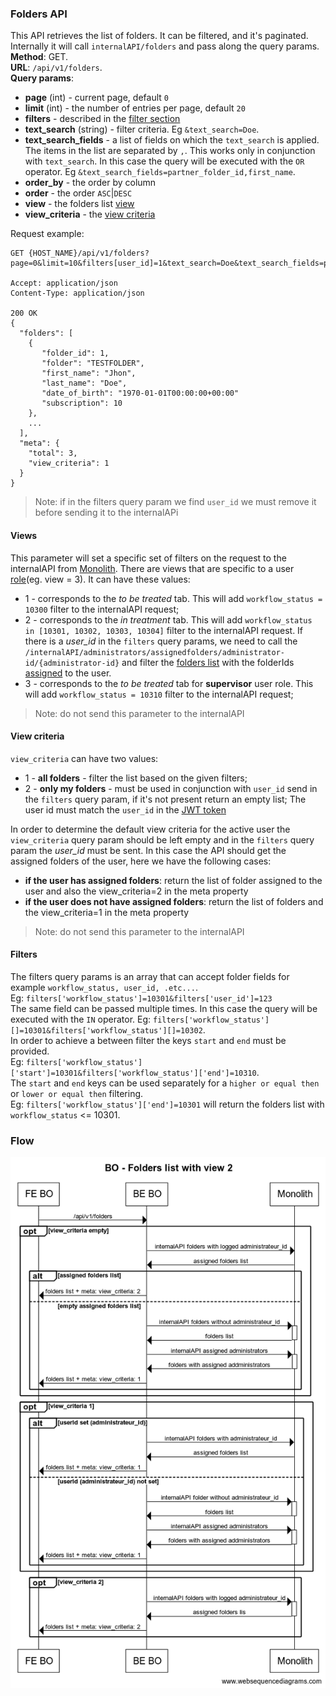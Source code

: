 ### Folders API
This API retrieves the list of folders. It can be filtered, and it's paginated. 
Internally it will call `internalAPI/folders` and pass along the query params.  
__Method__: GET.  
__URL__: `/api/v1/folders`.  
__Query params__:
- __page__ (int) - current page, default `0`
- __limit__ (int) - the number of entries per page, default `20`
- __filters__ - described in the [filter section](#filters)
- __text_search__ (string) - filter criteria. Eg `&text_search=Doe`.
- __text_search_fields__ -  a list of fields on which the `text_search` is applied. 
  The items in the list are separated by `,`. This works only in conjunction 
  with `text_search`. In this case the query will be executed with the `OR` operator.
  Eg `&text_search_fields=partner_folder_id,first_name`.
- __order_by__ - the order by column
- __order__ - the order `ASC`|`DESC`
- __view__ - the folders list [view](#views) 
- __view_criteria__ - the [view criteria](#view-criteria)

Request example:
```http request
GET {HOST_NAME}/api/v1/folders?page=0&limit=10&filters[user_id]=1&text_search=Doe&text_search_fields=partner_folder_id,first_name&order_by=created_at&order=DESC&view=1

Accept: application/json 
Content-Type: application/json 

200 OK
{
  "folders": [
    {
       "folder_id": 1,
       "folder": "TESTFOLDER",
       "first_name": "Jhon",
       "last_name": "Doe", 
       "date_of_birth": "1970-01-01T00:00:00+00:00"
       "subscription": 10
    },
    ...
  ],
  "meta": {
    "total": 3,
    "view_criteria": 1
  }
}
```
> Note: if in the filters query param we find `user_id` we must remove it before sending it to the internalAPi 
#### Views
This parameter will set a specific set of filters on the request to the internalAPI 
from [Monolith](../Monolith.md). There are views that are specific to a user [role](../User/README.md#users-role)(eg.
view = 3). It can have these values:
- 1 - corresponds to the _to be treated_ tab. This will add `workflow_status = 10300` filter to the internalAPI request;
- 2 - corresponds to the _in treatment_ tab. This will add `workflow_status in [10301, 10302, 10303, 10304]` filter to the internalAPI request.
If there is a _user_id_ in the `filters` query params, we need to call the `/internalAPI/administrators/assignedfolders/administrator-id/{administrator-id}` 
and filter the [folders list](#folders-api) with the folderIds [assigned](./Details.md#assign-folder-to-user) to the user.
- 3 - corresponds to the _to be treated_ tab for **supervisor** user role. This will add `workflow_status = 10310` filter to the internalAPI request;
> Note: do not send this parameter to the internalAPI
#### View criteria
`view_criteria` can have two values:
- 1 - **all folders** - filter the list based on the given filters;
- 2 - **only my folders** - must be used in conjunction with `user_id` send in the `filters` query param, if it's not present return an empty list; 
The user id must match the `user_id` in the [JWT token](../Authentification/Authentication.md#decoding-the-jwt)

In order to determine the default view criteria for the active user the `view_criteria` query param should be
left empty and in the `filters` query param the _user_id_ must be sent. In this case the 
API should get the assigned folders of the user, here we have the following cases:
- **if the user has assigned folders**: return the list of folder assigned to the user and also the view_criteria=2 in the meta property
- **if the user does not have assigned folders**: return the list of folders and the view_criteria=1 in the meta property
> Note: do not send this parameter to the internalAPI

#### Filters
The filters query params is an array that can accept folder fields for example `workflow_status, user_id, .etc...`.  
Eg: `filters['workflow_status']=10301&filters['user_id']=123`  
The same field can be passed multiple times. In this case the query will be executed with the `IN` operator. 
Eg: `filters['workflow_status'][]=10301&filters['workflow_status'][]=10302`.  
In order to achieve a between filter the keys `start` and `end` must be provided.  
Eg: `filters['workflow_status']['start']=10301&filters['workflow_status']['end']=10310`.  
The `start` and `end` keys can be used separately for a `higher or equal then` or `lower or equal then` filtering.  
Eg: `filters['workflow_status']['end']=10301` will return the folders list with `workflow_status` <= 10301.

### Flow
![Folders list with view = 2 flow](../assets/Folders%20list%20with%20view%202.png)  
